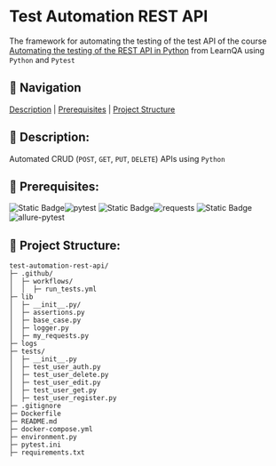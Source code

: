 # Test Automation REST API

The framework for automating the testing of the test API of the course [Automating the testing of the REST API in Python](https://www.learnqa.ru/python_api) from LearnQA using `Python` and `Pytest`

## :pushpin: Navigation

[Description](https://github.com/vypiemzalyubov/test-automation-rest-api#rocket-description) | [Prerequisites](https://github.com/vypiemzalyubov/test-automation-rest-api#rocket-prerequisites) | [Project Structure](https://github.com/vypiemzalyubov/test-automation-rest-api#rocket-project-structure)

## :pushpin: Description:

Automated CRUD (`POST`, `GET`, `PUT`, `DELETE`) APIs using `Python`

## :pushpin: Prerequisites:

![Static Badge](https://img.shields.io/badge/pytest-gray)![pytest](https://img.shields.io/pypi/v/pytest)
![Static Badge](https://img.shields.io/badge/requests-gray)![requests](https://img.shields.io/pypi/v/requests)
![Static Badge](https://img.shields.io/badge/allure--pytest-gray)![allure-pytest](https://img.shields.io/pypi/v/allure-pytest)

## :pushpin: Project Structure:

```
test-automation-rest-api/
├─ .github/
│  ├─ workflows/
│  │  ├─ run_tests.yml
├─ lib
│  ├─ __init__.py/
│  ├─ assertions.py
│  ├─ base_case.py
│  ├─ logger.py
│  ├─ my_requests.py
├─ logs 
├─ tests/
│  ├─ __init__.py
│  ├─ test_user_auth.py
│  ├─ test_user_delete.py
│  ├─ test_user_edit.py
│  ├─ test_user_get.py
│  ├─ test_user_register.py
├─ .gitignore
├─ Dockerfile
├─ README.md
├─ docker-compose.yml
├─ environment.py
├─ pytest.ini
├─ requirements.txt
```
